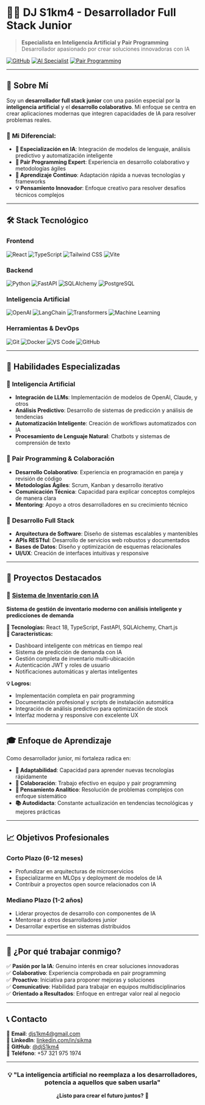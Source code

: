 # 👨‍💻 DJ S1km4 - Desarrollador Full Stack Junior

> **Especialista en Inteligencia Artificial y Pair Programming**  
> Desarrollador apasionado por crear soluciones innovadoras con IA

[![GitHub](https://img.shields.io/badge/GitHub-djS1km4-181717?style=for-the-badge&logo=github)](https://github.com/djS1km4)
[![AI Specialist](https://img.shields.io/badge/AI-Specialist-00D4AA?style=for-the-badge&logo=openai)](https://github.com/djS1km4)
[![Pair Programming](https://img.shields.io/badge/Pair-Programming-FF6B6B?style=for-the-badge&logo=visualstudiocode)](https://github.com/djS1km4)

---

## 🚀 Sobre Mí

Soy un **desarrollador full stack junior** con una pasión especial por la **inteligencia artificial** y el **desarrollo colaborativo**. Mi enfoque se centra en crear aplicaciones modernas que integren capacidades de IA para resolver problemas reales.

### 🎯 **Mi Diferencial:**
- **🤖 Especialización en IA**: Integración de modelos de lenguaje, análisis predictivo y automatización inteligente
- **👥 Pair Programming Expert**: Experiencia en desarrollo colaborativo y metodologías ágiles
- **🔄 Aprendizaje Continuo**: Adaptación rápida a nuevas tecnologías y frameworks
- **💡 Pensamiento Innovador**: Enfoque creativo para resolver desafíos técnicos complejos

---

## 🛠️ Stack Tecnológico

### **Frontend**
![React](https://img.shields.io/badge/React-20232A?style=for-the-badge&logo=react&logoColor=61DAFB)
![TypeScript](https://img.shields.io/badge/TypeScript-007ACC?style=for-the-badge&logo=typescript&logoColor=white)
![Tailwind CSS](https://img.shields.io/badge/Tailwind_CSS-38B2AC?style=for-the-badge&logo=tailwind-css&logoColor=white)
![Vite](https://img.shields.io/badge/Vite-646CFF?style=for-the-badge&logo=vite&logoColor=white)

### **Backend**
![Python](https://img.shields.io/badge/Python-3776AB?style=for-the-badge&logo=python&logoColor=white)
![FastAPI](https://img.shields.io/badge/FastAPI-009688?style=for-the-badge&logo=fastapi&logoColor=white)
![SQLAlchemy](https://img.shields.io/badge/SQLAlchemy-D71F00?style=for-the-badge&logo=sqlalchemy&logoColor=white)
![PostgreSQL](https://img.shields.io/badge/PostgreSQL-316192?style=for-the-badge&logo=postgresql&logoColor=white)

### **Inteligencia Artificial**
![OpenAI](https://img.shields.io/badge/OpenAI-412991?style=for-the-badge&logo=openai&logoColor=white)
![LangChain](https://img.shields.io/badge/LangChain-121212?style=for-the-badge&logo=chainlink&logoColor=white)
![Transformers](https://img.shields.io/badge/🤗_Transformers-FFD21E?style=for-the-badge)
![Machine Learning](https://img.shields.io/badge/Machine_Learning-FF6F00?style=for-the-badge&logo=tensorflow&logoColor=white)

### **Herramientas & DevOps**
![Git](https://img.shields.io/badge/Git-F05032?style=for-the-badge&logo=git&logoColor=white)
![Docker](https://img.shields.io/badge/Docker-2496ED?style=for-the-badge&logo=docker&logoColor=white)
![VS Code](https://img.shields.io/badge/VS_Code-007ACC?style=for-the-badge&logo=visual-studio-code&logoColor=white)
![GitHub](https://img.shields.io/badge/GitHub-181717?style=for-the-badge&logo=github&logoColor=white)

---

## 🌟 Habilidades Especializadas

### 🤖 **Inteligencia Artificial**
- **Integración de LLMs**: Implementación de modelos de OpenAI, Claude, y otros
- **Análisis Predictivo**: Desarrollo de sistemas de predicción y análisis de tendencias
- **Automatización Inteligente**: Creación de workflows automatizados con IA
- **Procesamiento de Lenguaje Natural**: Chatbots y sistemas de comprensión de texto

### 👥 **Pair Programming & Colaboración**
- **Desarrollo Colaborativo**: Experiencia en programación en pareja y revisión de código
- **Metodologías Ágiles**: Scrum, Kanban y desarrollo iterativo
- **Comunicación Técnica**: Capacidad para explicar conceptos complejos de manera clara
- **Mentoring**: Apoyo a otros desarrolladores en su crecimiento técnico

### 🚀 **Desarrollo Full Stack**
- **Arquitectura de Software**: Diseño de sistemas escalables y mantenibles
- **APIs RESTful**: Desarrollo de servicios web robustos y documentados
- **Bases de Datos**: Diseño y optimización de esquemas relacionales
- **UI/UX**: Creación de interfaces intuitivas y responsive

---

## 📂 Proyectos Destacados

### 🤖 [Sistema de Inventario con IA](https://github.com/djS1km4/inventory-ai-system)
**Sistema de gestión de inventario moderno con análisis inteligente y predicciones de demanda**

**🔧 Tecnologías:** React 18, TypeScript, FastAPI, SQLAlchemy, Chart.js  
**🎯 Características:**
- Dashboard inteligente con métricas en tiempo real
- Sistema de predicción de demanda con IA
- Gestión completa de inventario multi-ubicación
- Autenticación JWT y roles de usuario
- Notificaciones automáticas y alertas inteligentes

**💡 Logros:**
- Implementación completa en pair programming
- Documentación profesional y scripts de instalación automática
- Integración de análisis predictivo para optimización de stock
- Interfaz moderna y responsive con excelente UX

---

## 🎓 Enfoque de Aprendizaje

Como desarrollador junior, mi fortaleza radica en:

- **🔄 Adaptabilidad**: Capacidad para aprender nuevas tecnologías rápidamente
- **🤝 Colaboración**: Trabajo efectivo en equipo y pair programming
- **🧠 Pensamiento Analítico**: Resolución de problemas complejos con enfoque sistemático
- **📚 Autodidacta**: Constante actualización en tendencias tecnológicas y mejores prácticas

---

## 📈 Objetivos Profesionales

### **Corto Plazo (6-12 meses)**
- Profundizar en arquitecturas de microservicios
- Especializarme en MLOps y deployment de modelos de IA
- Contribuir a proyectos open source relacionados con IA

### **Mediano Plazo (1-2 años)**
- Liderar proyectos de desarrollo con componentes de IA
- Mentorear a otros desarrolladores junior
- Desarrollar expertise en sistemas distribuidos

---

## 🤝 ¿Por qué trabajar conmigo?

✅ **Pasión por la IA**: Genuino interés en crear soluciones innovadoras  
✅ **Colaborativo**: Experiencia comprobada en pair programming  
✅ **Proactivo**: Iniciativa para proponer mejoras y soluciones  
✅ **Comunicativo**: Habilidad para trabajar en equipos multidisciplinarios  
✅ **Orientado a Resultados**: Enfoque en entregar valor real al negocio  

---

## 📞 Contacto

📧 **Email**: djs1km4@gmail.com  
🔗 **LinkedIn**: [linkedin.com/in/sikma](https://www.linkedin.com/in/sikma)  
🐙 **GitHub**: [@djS1km4](https://github.com/djS1km4)  
📱 **Teléfono**: +57 321 975 1974  

---

<div align="center">

### 💡 "La inteligencia artificial no reemplaza a los desarrolladores, potencia a aquellos que saben usarla"

**¿Listo para crear el futuro juntos?** 🚀

</div>